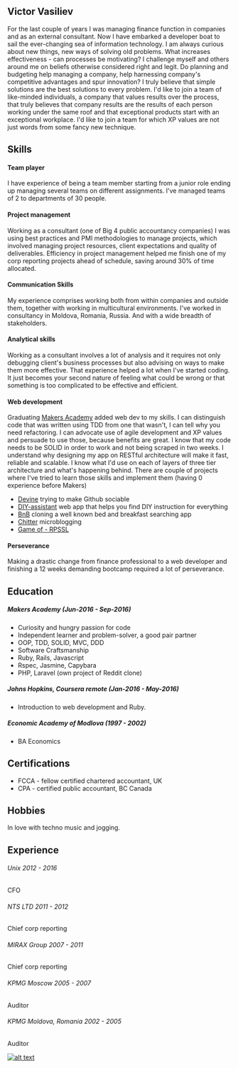 ## Victor Vasiliev

For the last couple of years I was managing finance function in companies and as an external consultant. Now I have embarked a developer boat to sail the ever-changing sea of information technology.
I am always curious about new things, new ways of solving old problems. What increases effectiveness - can processes be motivating? I challenge myself and others around me on beliefs otherwise considered right and legit. Do planning and budgeting help managing a company, help harnessing company's competitive advantages and spur innovation? I truly believe that simple solutions are the best solutions to every problem. I'd like to join a team of like-minded individuals, a company that values results over the process, that truly believes that company results are the results of each person working under the same roof and that exceptional products start with an exceptional workplace. I'd like to join a team for which XP values are not just words from some fancy new technique.

## Skills
#### Team player
I have experience of being a team member starting from a junior role ending up managing several teams on different assignments. I've managed teams of 2 to departments of 30 people.

#### Project management
Working as a consultant (one of Big 4 public accountancy companies) I was using best practices and PMI methodologies to manage projects, which involved managing project resources, client expectations and quality of deliverables. Efficiency in project management helped me finish one of my corp reporting projects ahead of schedule, saving around 30% of time allocated.

#### Communication Skills
My experience comprises working both from within companies and outside them, together with working in multicultural environments. I've worked in consultancy in Moldova, Romania, Russia. And with a wide breadth of stakeholders.

#### Analytical skills
Working as a consultant involves a lot of analysis and it requires not only debugging client's business processes but also advising on ways to make them more effective. That experience helped a lot when I've started coding. It just becomes your second nature of feeling what could be wrong or that something is too complicated to be effective and efficient.

#### Web development
Graduating [Makers Academy](http://www.makersacademy.com/) added web dev to my skills. I can distinguish code that was written using TDD from one that wasn't, I can tell why you need refactoring. I can advocate use of agile development and XP values and persuade to use those, because benefits are great. I know that my code needs to be SOLID in order to work and not being scraped in two weeks. I understand why designing my app on RESTful architecture will make it fast, reliable and scalable. I know what I'd use on each of layers of three tier architecture and what's happening behind.
There are couple of projects where I've tried to learn those skills and implement them (having 0 experience before Makers)
* [Devine](https://github.com/6eff/Devine) trying to make Github sociable
* [DIY-assistant](https://github.com/DiyAssistant/diy_assistant) web app that helps you find DIY instruction for everything
* [BnB](https://github.com/6eff/MakersBnB) cloning a well known bed and breakfast searching app
* [Chitter](https://github.com/6eff/chitter-challenge) microblogging
* [Game of - RPSSL](https://github.com/6eff/rps-challenge)

#### Perseverance
Making a drastic change from finance professional to a web developer and finishing a 12 weeks demanding bootcamp required a lot of perseverance.

## Education
##### Makers Academy (Jun-2016 - Sep-2016)

* Curiosity and hungry passion for code
* Independent learner and problem-solver, a good pair partner
* OOP, TDD, SOLID, MVC, DDD
* Software Craftsmanship
* Ruby, Rails, Javascript
* Rspec, Jasmine, Capybara
* PHP, Laravel (own project of Reddit clone)

##### Johns Hopkins, Coursera remote (Jan-2016 - May-2016)

* Introduction to web development and Ruby.

##### Economic Academy of Modlova (1997 - 2002)
* BA Economics

## Certifications
* FCCA - fellow certified chartered accountant, UK
* CPA - certified public accountant, BC Canada

## Hobbies
In love with techno music and jogging.

## Experience

###### Unix 2012 - 2016
CFO

###### NTS LTD 2011 - 2012
Chief corp reporting

###### MIRAX Group 2007 - 2011
Chief corp reporting

###### KPMG Moscow 2005 - 2007
Auditor

###### KPMG Moldova, Romania 2002 - 2005
Auditor

[![alt text]( https://static.licdn.com/scds/common/u/img/webpromo/btn_profile_bluetxt_80x15.png)](https://www.linkedin.com/in/victorvasiliev)
